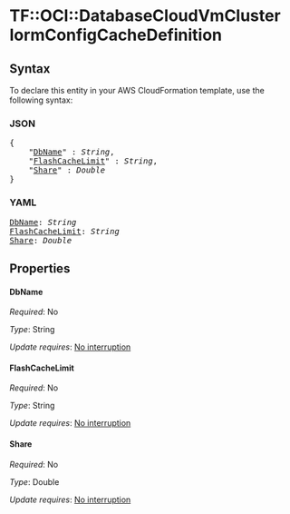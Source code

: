 # TF::OCI::DatabaseCloudVmCluster IormConfigCacheDefinition

## Syntax

To declare this entity in your AWS CloudFormation template, use the following syntax:

### JSON

<pre>
{
    "<a href="#dbname" title="DbName">DbName</a>" : <i>String</i>,
    "<a href="#flashcachelimit" title="FlashCacheLimit">FlashCacheLimit</a>" : <i>String</i>,
    "<a href="#share" title="Share">Share</a>" : <i>Double</i>
}
</pre>

### YAML

<pre>
<a href="#dbname" title="DbName">DbName</a>: <i>String</i>
<a href="#flashcachelimit" title="FlashCacheLimit">FlashCacheLimit</a>: <i>String</i>
<a href="#share" title="Share">Share</a>: <i>Double</i>
</pre>

## Properties

#### DbName

_Required_: No

_Type_: String

_Update requires_: [No interruption](https://docs.aws.amazon.com/AWSCloudFormation/latest/UserGuide/using-cfn-updating-stacks-update-behaviors.html#update-no-interrupt)

#### FlashCacheLimit

_Required_: No

_Type_: String

_Update requires_: [No interruption](https://docs.aws.amazon.com/AWSCloudFormation/latest/UserGuide/using-cfn-updating-stacks-update-behaviors.html#update-no-interrupt)

#### Share

_Required_: No

_Type_: Double

_Update requires_: [No interruption](https://docs.aws.amazon.com/AWSCloudFormation/latest/UserGuide/using-cfn-updating-stacks-update-behaviors.html#update-no-interrupt)

